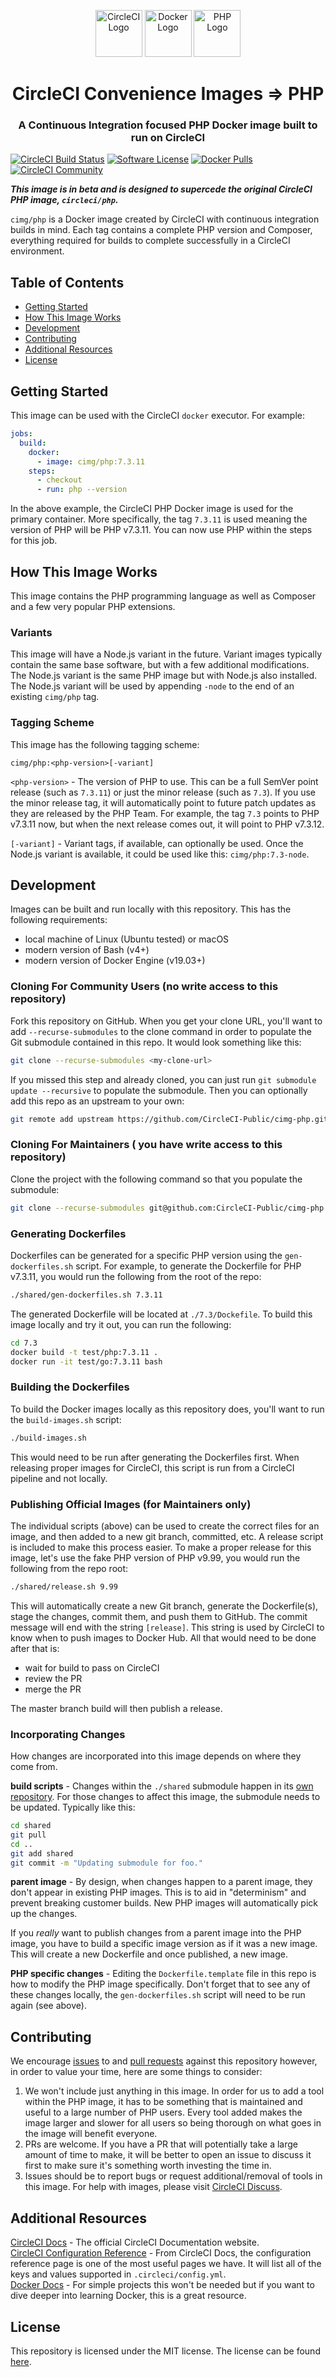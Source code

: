 <div align="center">
	<p>
		<img alt="CircleCI Logo" src="https://raw.github.com/CircleCI-Public/cimg-php/master/img/circle-circleci.svg?sanitize=true" width="75" />
		<img alt="Docker Logo" src="https://raw.github.com/CircleCI-Public/cimg-php/master/img/circle-docker.svg?sanitize=true" width="75" />
		<img alt="PHP Logo" src="https://raw.github.com/CircleCI-Public/cimg-php/master/img/circleci-php.svg?sanitize=true" width="75" />
	</p>
	<h1>CircleCI Convenience Images => PHP</h1>
	<h3>A Continuous Integration focused PHP Docker image built to run on CircleCI</h3>
</div>

[![CircleCI Build Status](https://circleci.com/gh/CircleCI-Public/cimg-php.svg?style=shield)](https://circleci.com/gh/CircleCI-Public/cimg-php) [![Software License](https://img.shields.io/badge/license-MIT-blue.svg)](https://raw.githubusercontent.com/CircleCI-Public/cimg-php/master/LICENSE) [![Docker Pulls](https://img.shields.io/docker/pulls/cimg/php)](https://hub.docker.com/r/cimg/php) [![CircleCI Community](https://img.shields.io/badge/community-CircleCI%20Discuss-343434.svg)](https://discuss.circleci.com/c/ecosystem/circleci-images)

***This image is in beta and is designed to supercede the original CircleCI PHP image, `circleci/php`.***

`cimg/php` is a Docker image created by CircleCI with continuous integration builds in mind.
Each tag contains a complete PHP version and Composer, everything required for builds to complete successfully in a CircleCI environment.


## Table of Contents

- [Getting Started](#getting-started)
- [How This Image Works](#how-this-image-works)
- [Development](#development)
- [Contributing](#contributing)
- [Additional Resources](#additional-resources)
- [License](#license)


## Getting Started

This image can be used with the CircleCI `docker` executor.
For example:

```yaml
jobs:
  build:
    docker:
      - image: cimg/php:7.3.11
    steps:
      - checkout
      - run: php --version
```

In the above example, the CircleCI PHP Docker image is used for the primary container.
More specifically, the tag `7.3.11` is used meaning the version of PHP will be PHP v7.3.11.
You can now use PHP within the steps for this job.


## How This Image Works

This image contains the PHP programming language as well as Composer and a few very popular PHP extensions.

### Variants

This image will have a Node.js variant in the future.
Variant images typically contain the same base software, but with a few additional modifications.
The Node.js variant is the same PHP image but with Node.js also installed.
The Node.js variant will be used by appending `-node` to the end of an existing `cimg/php` tag.

### Tagging Scheme

This image has the following tagging scheme:

```
cimg/php:<php-version>[-variant]
```

`<php-version>` - The version of PHP to use.
This can be a full SemVer point release (such as `7.3.11`) or just the minor release (such as `7.3`).
If you use the minor release tag, it will automatically point to future patch updates as they are released by the PHP Team.
For example, the tag `7.3` points to PHP v7.3.11 now, but when the next release comes out, it will point to PHP v7.3.12.

`[-variant]` - Variant tags, if available, can optionally be used.
Once the Node.js variant is available, it could be used like this: `cimg/php:7.3-node`.


## Development

Images can be built and run locally with this repository.
This has the following requirements:

- local machine of Linux (Ubuntu tested) or macOS
- modern version of Bash (v4+)
- modern version of Docker Engine (v19.03+)

### Cloning For Community Users (no write access to this repository)

Fork this repository on GitHub.
When you get your clone URL, you'll want to add `--recurse-submodules` to the clone command in order to populate the Git submodule contained in this repo.
It would look something like this:

```bash
git clone --recurse-submodules <my-clone-url>
```

If you missed this step and already cloned, you can just run `git submodule update --recursive` to populate the submodule.
Then you can optionally add this repo as an upstream to your own:

```bash
git remote add upstream https://github.com/CircleCI-Public/cimg-php.git
```

### Cloning For Maintainers ( you have write access to this repository)

Clone the project with the following command so that you populate the submodule:

```bash
git clone --recurse-submodules git@github.com:CircleCI-Public/cimg-php.git
```

### Generating Dockerfiles

Dockerfiles can be generated for a specific PHP version using the `gen-dockerfiles.sh` script.
For example, to generate the Dockerfile for PHP v7.3.11, you would run the following from the root of the repo:

```bash
./shared/gen-dockerfiles.sh 7.3.11
```

The generated Dockerfile will be located at `./7.3/Dockefile`.
To build this image locally and try it out, you can run the following:

```bash
cd 7.3
docker build -t test/php:7.3.11 .
docker run -it test/go:7.3.11 bash
```

### Building the Dockerfiles

To build the Docker images locally as this repository does, you'll want to run the `build-images.sh` script:

```bash
./build-images.sh
```

This would need to be run after generating the Dockerfiles first.
When releasing proper images for CircleCI, this script is run from a CircleCI pipeline and not locally.

### Publishing Official Images (for Maintainers only)

The individual scripts (above) can be used to create the correct files for an image, and then added to a new git branch, committed, etc.
A release script is included to make this process easier.
To make a proper release for this image, let's use the fake PHP version of PHP v9.99, you would run the following from the repo root:

```bash
./shared/release.sh 9.99
```

This will automatically create a new Git branch, generate the Dockerfile(s), stage the changes, commit them, and push them to GitHub.
The commit message will end with the string `[release]`.
This string is used by CircleCI to know when to push images to Docker Hub.
All that would need to be done after that is:

- wait for build to pass on CircleCI
- review the PR
- merge the PR

The master branch build will then publish a release.

### Incorporating Changes

How changes are incorporated into this image depends on where they come from.

**build scripts** - Changes within the `./shared` submodule happen in its [own repository](https://github.com/CircleCI-Public/cimg-shared).
For those changes to affect this image, the submodule needs to be updated.
Typically like this:

```bash
cd shared
git pull
cd ..
git add shared
git commit -m "Updating submodule for foo."
```

**parent image** - By design, when changes happen to a parent image, they don't appear in existing PHP images.
This is to aid in "determinism" and prevent breaking customer builds.
New PHP images will automatically pick up the changes.

If you *really* want to publish changes from a parent image into the PHP image, you have to build a specific image version as if it was a new image.
This will create a new Dockerfile and once published, a new image.

**PHP specific changes** - Editing the `Dockerfile.template` file in this repo is how to modify the PHP image specifically.
Don't forget that to see any of these changes locally, the `gen-dockerfiles.sh` script will need to be run again (see above).


## Contributing

We encourage [issues](https://github.com/CircleCI-Public/cimg-php/issues) to and [pull requests](https://github.com/CircleCI-Public/cimg-php/pulls) against this repository however, in order to value your time, here are some things to consider:

1. We won't include just anything in this image. In order for us to add a tool within the PHP image, it has to be something that is maintained and useful to a large number of PHP users. Every tool added makes the image larger and slower for all users so being thorough on what goes in the image will benefit everyone.
1. PRs are welcome. If you have a PR that will potentially take a large amount of time to make, it will be better to open an issue to discuss it first to make sure it's something worth investing the time in.
1. Issues should be to report bugs or request additional/removal of tools in this image. For help with images, please visit [CircleCI Discuss](https://discuss.circleci.com/c/ecosystem/circleci-images).


## Additional Resources

[CircleCI Docs](https://circleci.com/docs/) - The official CircleCI Documentation website.  
[CircleCI Configuration Reference](https://circleci.com/docs/2.0/configuration-reference/#section=configuration) - From CircleCI Docs, the configuration reference page is one of the most useful pages we have.
It will list all of the keys and values supported in `.circleci/config.yml`.  
[Docker Docs](https://docs.docker.com/) - For simple projects this won't be needed but if you want to dive deeper into learning Docker, this is a great resource.  


## License

This repository is licensed under the MIT license.
The license can be found [here](./LICENSE).
